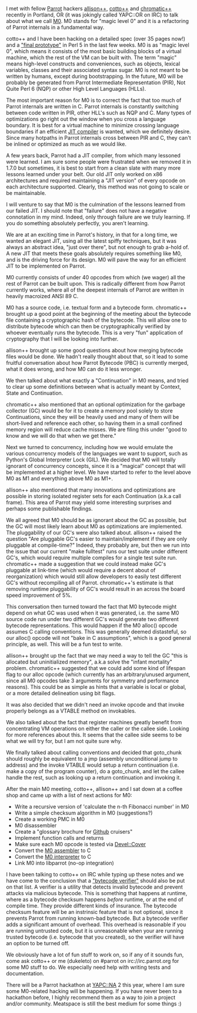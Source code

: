 I met with fellow [Parrot](http://parrot.org) hackers
[allison++](http://allisonrandal.com), [cotto++](http://reparrot.blogspot.com)
and [chromatic++](http://www.wgz.org/~chromatic/) recently in Portland, OR (it was jokingly called YAPC::OR on
IRC) to talk about what we call
[M0](https://github.com/parrot/parrot/blob/m0-spec/docs/pdds/draft/pdd32_m0.pod).
M0 stands for "magic level 0" and it is a refactoring of Parrot internals in a
fundamental way.

cotto++ and I have been hacking on a detailed spec (over 35 pages now!) and a
["final prototype"](https://github.com/parrot/parrot/compare/master...m0-prototype)
in Perl 5 in the last few weeks. M0 is as "magic level 0",
which means it consists of the most basic building blocks of a virtual machine,
which the rest of the VM can be built with. The term "magic" means high-level
constructs and conveniences, such as objects, lexical variables, classes and
their associated syntax sugar. M0 is not meant to be written by humans, except
during bootstrapping. In the future, M0 will be probably be generated from
Parrot Intermediate Representation (PIR), Not Quite Perl 6 (NQP) or other High Level Languages (HLLs).

The most important reason for M0 is to correct the fact that too much of Parrot
internals are written in C. Parrot internals is constantly switching between
code written in PIR, other HLL's such as NQP and C. Many types of optimizations
go right out the window when you cross a language boundary. It is best for a
virtual machine to minimize crossing language boundaries if an efficient 
[JIT compiler](https://secure.wikimedia.org/wikipedia/en/wiki/Just-in-time_compilation)
is wanted, which we definitely desire. Since many hotpaths in Parrot
internals cross between PIR and C, they can't be inlined or optimized as much
as we would like.

A few years back, Parrot had a JIT compiler, from which many lessoned were
learned.  I am sure some people were frustrated when we removed it in 1.7.0 but
sometimes, it is best to start from a clean slate with many more lessons
learned under your belt. Our old JIT only worked on x86 architectures and
required maintaining a "JIT version" of every opcode on each architecture
supported.  Clearly, this method was not going to scale or be maintainable.

I will venture to say that M0 is the culmination of the lessons learned from
our failed JIT. I should note that "failure" does not have a negative
connotation in my mind. Indeed, only through failure are we truly learning. If
you do something absolutely perfectly, you aren't learning.

We are at an exciting time in Parrot's history, in that for a long time, we
wanted an elegant JIT, using all the latest spiffy techniques, but it was
always an abstract idea, "just over there", but not enough to grab a-hold of. A
new JIT that meets these goals absolutely requires something like M0, and is
the driving force for its design.  M0 will pave the way for an efficient JIT to
be implemented on Parrot.

M0 currently consists of under 40 opcodes from which (we wager) all the rest of
Parrot can be built upon. This is radically different from how Parrot currently
works, where all of the deepest internals of Parrot are written in heavily
macroized ANSI 89 C.

M0 has a source code, i.e. textual form and a bytecode form. chromatic++
brought up a good point at the beginning of the meeting about the bytecode file
containing a cryptographic hash of the bytecode. This will allow one to
distribute bytecode which can then be cryptographically verified by whoever
eventually runs the bytecode. This is a very "fun" application of cryptography
that I will be looking into further.

allison++ brought up some good questions about how merging bytecode files would
be done. We hadn't really thought about that, so it lead to some fruitful
conversation about how Parrot Bytecode (PBC) is currently merged, what it does
wrong, and how M0 can do it less wronger.

We then talked about what exactly a "Continuation" in M0 means, and tried to clear
up some definitions between what is actually meant by Context, State and Continuation.

chromatic++ also mentioned that an optional optimization for the garbage
collector (GC) would be for it to create a memory pool solely to store
Continuations, since they will be heavily used and many of them will be
short-lived and reference each other, so having them in a small confined memory
region will reduce cache misses. We are filing this under "good to know and we
will do that when we get there."

Next we turned to concurrency, including how we would emulate the various
concurrency models of the languages we want to support, such as Python's Global
Interpreter Lock (GIL).  We decided that M0 will totally ignorant of
concurrency concepts, since it is a "magical" concept that will be implemented
at a higher level. We have started to refer to the level above M0 as M1 and
everything above M0 as M1+.

allison++ also mentioned that many innovations and optimizations are possible in
storing isolated register sets for each Continuation (a.k.a call frame). This
area of Parrot may yield some interesting surprises and perhaps some
publishable findings.

We all agreed that M0 should be as ignorant about the GC as possible, but the
GC will most likely learn about M0 as optimizations are implemented. The
pluggability of our GC's were also talked about. allison++ raised the question
"Are pluggable GC's easier to maintain/implement if they are only pluggable at
compile-time?" Indeed, they probably are, but then we run into the issue that
our current "make fulltest" runs our test suite under different GC's, which
would require multiple compiles for a single test suite run. chromatic++ made a
suggestion that we could instead make GC's pluggable at link-time (which would
require a decent about of reorganization) which would still allow developers to
easily test different GC's without recompiling all of Parrot.  chromatic++'s
estimate is that removing runtime pluggability of GC's would result in an
across the board speed improvement of 5%.

This conversation then turned toward the fact that M0 bytecode might depend on
what GC was used when it was generated, i.e. the same M0 source code run under
two different GC's would generate two different bytecode representations. This
would happen if the M0 alloc() opcode assumes C calling conventions. This was
generally deemed distasteful, so our alloc() opcode will not "bake in C
assumptions", which is a good general principle, as well. This will be a fun
test to write.

allison++ brought up the fact that we may need a way to tell the GC "this is
allocated but uninitialized memory", a.k.a solve the "infant mortality"
problem.  chromatic++ suggested that we could add some kind of lifespan flag to
our alloc opcode (which currently has an arbitrary/unused argument, since all
M0 opcodes take 3 arguments for symmetry and performance reasons). This could
be as simple as hints that a variable is local or global, or a more detailed
delineation using bit flags.

It was also decided that we didn't need an invoke opcode and that invoke properly
belongs as a VTABLE method on invokables.

We also talked about the fact that register machines greatly benefit from
concentrating VM operations on either the caller or the callee side. Looking
for more references about this. It seems that the callee side seems to be
what we will try for, but I am not quite sure why.

We finally talked about calling conventions and decided that goto_chunk should
roughly be equivalent to a jmp (assembly unconditional jump to address) and
the invoke VTABLE would setup a return continuation (i.e. make a copy of the
program counter), do a goto_chunk, and let the callee handle the rest, such
as looking up a return continuation and invoking it.

After the main M0 meeting, cotto++, allison++ and I sat down at a coffee shop
and came up with a list of next actions for M0:

+ Write a recursive version of 'calculate the n-th Fibonacci number' in M0
+ Write a simple checksum algorithm in M0 (suggestions?)
+ Create a working PMC in M0
+ M0 disassembler
+ Create a "glossary brochure for [Github](https://github.com) cruisers"
+ Implement function calls and returns
+ Make sure each M0 opcode is tested via [Devel::Cover](http://search.cpan.org/dist/Devel-Cover/)
+ Convert the [M0 assembler](https://github.com/parrot/parrot/blob/m0-prototype/src/m0/m0_assembler.pl) to C
+ Convert the [M0 interpreter](https://github.com/parrot/parrot/blob/m0-prototype/src/m0/m0_interp.pl) to C
+ Link M0 into libparrot (no-op integration)

I have been talking to cotto++ on IRC while typing up these notes and we have
come to the conclusion that a ["bytecode verifier"](https://secure.wikimedia.org/wikipedia/en/wiki/Java_Virtual_Machine#Bytecode_verifier)
should also be put on that
list. A verifier is a utility that detects invalid bytecode and prevent attacks
via malicious bytecode. This is something that happens at runtime, where as a
bytecode checksum happens *before* runtime, or at the end of compile time.
They provide different kinds of insurance. The bytecode checksum feature will
be an instrinsic feature that is not optional, since it prevents Parrot from
running known-bad bytecode. But a bytecode verifier adds a significant amount
of overhead. This overhead is reasonable if you are running untrusted code, but
it is unreasonable when your are running trusted bytecode (i.e. bytecode that
you created), so the verifier will have an option to be turned off.

We obviously have a lot of fun stuff to work on, so if any of it sounds fun,
come ask cotto++ or me (dukeleto) on #parrot on irc://irc.parrot.org for some M0
stuff to do. We especially need help with writing tests and documentation.

There will be a Parrot hackathon at [YAPC::NA](http://www.yapc2011.us/yn2011/)
2 this year, where I am sure some M0-related hacking will be happening. If you
have never been to a hackathon before, I highly recommend them as a way to join
a project and/or community.  Meatspace is still the best medium for some things
:)
